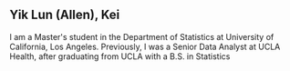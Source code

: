 ## Yik Lun (Allen), Kei

I am a Master's student in the Department of Statistics at University of California, Los Angeles. Previously, I was a Senior Data Analyst at UCLA Health, after graduating from UCLA with a B.S. in Statistics
